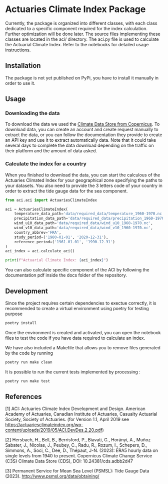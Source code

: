 # Actuaries Climate Index Package

   Currently, the package is organized into different classes, with each class dedicated to a specific component required for the index calculation. Further optimization will be done later. The source files implementing these classes are located in the aci/ directory. The aci.py file is used to calculate the Actuarial Climate Index. Refer to the notebooks for detailed usage instructions.

## Installation

The package is not yet published on PyPi, you have to install it manually in order to use it. 

## Usage

### Downloading the data
To download the data we used the [Climate Data Store from Copernicus](https://cds.climate.copernicus.eu/datasets/reanalysis-era5-single-levels?tab=overview). To download data, you can create an account and create request manually to extract the data, or you can follow the documentation they provide to create an API key and use it to extract automatically data. Note that it could take several days to complete the data download depending on the traffic on their platform and the amount of data asked.


### Calculate the index for a country

When you finished to download the data, you can start the calculous of the Actuaries Climated Index for your geographical zone specifying the paths to your datasets. You also need to provide the 3 letters code of your country in order to extract the tide gauge data for the sea component. 

```python
from aci.aci import ActuariesClimateIndex

aci = ActuariesClimateIndex(
    temperature_data_path='data/required_data/temperature_1960-1970.nc',
    precipitation_data_path='data/required_data/precipitation_1960-1970.nc',
    wind_u10_data_path='data/required_data/wind_u10_1960-1970.nc',
    wind_v10_data_path='data/required_data/wind_v10_1960-1970.nc',
    country_abbrev='FRA',
    study_period=('1980-01-01', '2020-12-31'),
    reference_period=('1961-01-01', '1990-12-31')
)
aci_index = aci.calculate_aci()

print(f"Actuarial Climate Index: {aci_index}")
```

You can also calculate specific component of the ACI by following the documentation pdf inside the docs folder of the repository.

## Development

Since the project requires certain dependencies to exectue correctly, it is recommended to create a virtual environment using poetry for testing purpose

```bash
poetry install
```
Once the environment is created and activated, you can open the notebook files to test the code if you have data required to calculate an index.

We have also included a Makefile that allows you to remove files generated by the code by running 

```bash
poetry run make clean
```
It is possible to run the current tests implemented by processing : 

```bash
poetry run make test
```

## References

<a id="1">[1]</a>
ACI: Actuaries Climate Index Development and Design. American Academy of Actuaries, Canadian Institute of Actuaries, Casualty Actuarial Society, Society of Actuaries. (for Version 1.1, April 2019 see https://actuariesclimateindex.org/wp-content/uploads/2019/05/ACI.DevDes.2.20.pdf)

<a id="2">[2]</a> 
Hersbach, H., Bell, B., Berrisford, P., Biavati, G., Horányi, A., Muñoz Sabater, J., Nicolas, J., Peubey, C., Radu, R., Rozum, I., Schepers, D., Simmons, A., Soci, C., Dee, D., Thépaut, J-N. (2023): ERA5 hourly data on single levels from 1940 to present. Copernicus Climate Change Service (C3S) Climate Data Store (CDS), DOI: 10.24381/cds.adbb2d47

<a id="3">[3]</a>
Permanent Service for Mean Sea Level (PSMSL): Tide Gauge Data (2023). http://www.psmsl.org/data/obtaining/
